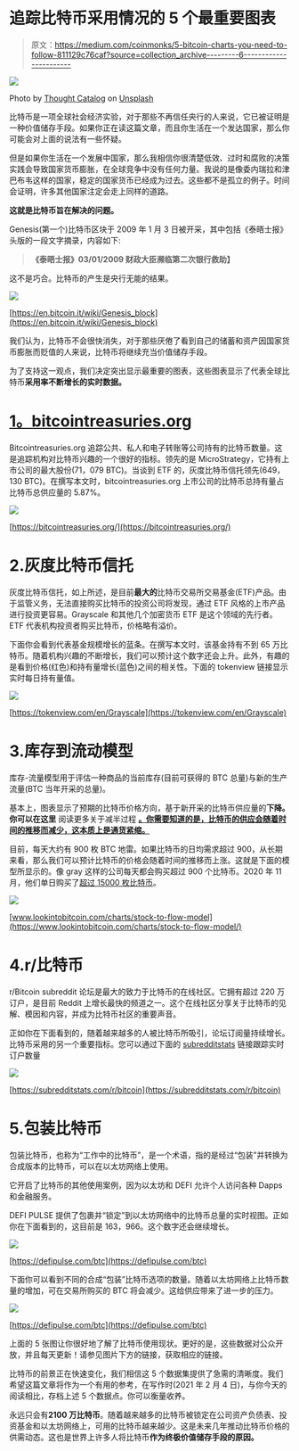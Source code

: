 # 追踪比特币采用情况的 5 个最重要图表

> 原文：<https://medium.com/coinmonks/5-bitcoin-charts-you-need-to-follow-811129c76caf?source=collection_archive---------6----------------------->

![](img/7f513f2dd17d09f350c573072be74881.png)

Photo by [Thought Catalog](https://unsplash.com/@thoughtcatalog?utm_source=unsplash&utm_medium=referral&utm_content=creditCopyText) on [Unsplash](https://unsplash.com/s/photos/bitcoin?utm_source=unsplash&utm_medium=referral&utm_content=creditCopyText)

比特币是一项全球社会经济实验，对于那些不再信任央行的人来说，它已被证明是一种价值储存手段。如果你正在读这篇文章，而且你生活在一个发达国家，那么你可能会对上面的说法有一些怀疑。

但是如果你生活在一个发展中国家，那么我相信你很清楚低效、过时和腐败的决策实践会导致国家货币膨胀，在全球竞争中没有任何力量。我说的是像委内瑞拉和津巴布韦这样的国家，稳定的国家货币已经成为过去。这些都不是孤立的例子。时间会证明，许多其他国家注定会走上同样的道路。

**这就是比特币旨在解决的问题。**

Genesis(第一个)比特币区块于 2009 年 1 月 3 日被开采，其中包括《泰晤士报》头版的一段文字摘录，内容如下:

> **《泰晤士报》03/01/2009 财政大臣濒临第二次银行救助】**

这不是巧合。比特币的产生是央行无能的结果。

![](img/af7ed4d7f2f6580cc411a38bb6c30359.png)

[https://en.bitcoin.it/wiki/Genesis_block](https://en.bitcoin.it/wiki/Genesis_block)

我们认为，比特币不会很快消失，对于那些厌倦了看到自己的储蓄和资产因国家货币膨胀而贬值的人来说，比特币将继续充当价值储存手段。

为了支持这一观点，我们决定突出显示最重要的图表，这些图表显示了代表全球比特币**采用率不断增长的实时数据。**

# [1。bitcointreasuries.org](https://bitcointreasuries.org/)

Bitcointreasuries.org 追踪公共、私人和电子转账等公司持有的比特币数量。这是追踪机构对比特币兴趣的一个很好的指标。领先的是 MicroStrategy，它持有上市公司的最大股份(71，079 BTC)。当谈到 ETF 的，灰度比特币信托领先(649，130 BTC)。在撰写本文时，bitcointreasuries.org 上市公司的比特币总持有量占比特币总供应量的 5.87%。

![](img/e738ca1da6f8d601970d43a5d1e3a231.png)

[https://bitcointreasuries.org/](https://bitcointreasuries.org/)

# 2.灰度比特币信托

灰度比特币信托，如上所述，是目前**最大的**比特币交易所交易基金(ETF)产品。由于监管义务，无法直接购买比特币的投资公司将发现，通过 ETF 风格的上市产品进行投资更容易。Grayscale 和其他几个加密货币 ETF 是这个领域的先行者。ETF 代表机构投资者购买比特币，价格略有溢价。

下面你会看到代表基金规模增长的蓝条。在撰写本文时，该基金持有不到 65 万比特币。随着机构兴趣的不断增长，我们可以预计这个数字还会上升。此外，有趣的是看到价格(红色)和持有量增长(蓝色)之间的相关性。下面的 tokenview 链接显示实时每日持有量值。

![](img/4e42ed2a609199804f084c7a1f5c2ddc.png)

[https://tokenview.com/en/Grayscale](https://tokenview.com/en/Grayscale)

# 3.库存到流动模型

库存-流量模型用于评估一种商品的当前库存(目前可获得的 BTC 总量)与新的生产流量(BTC 当年开采的总量)。

基本上，图表显示了预期的比特币价格方向，基于新开采的比特币供应量的**下降。你可以在这里** 阅读更多关于减半过程 [**。你需要知道的是，比特币的供应会随着时间的推移而减少，这本质上是通货紧缩。**](https://www.investopedia.com/bitcoin-halving-4843769)

目前，每天大约有 900 枚 BTC 地雷。如果比特币的日均需求超过 900，从长期来看，那么我们可以预计比特币的价格会随着时间的推移而上涨。这就是下面的模型所显示的。像 gray 这样的公司每天都会购买超过 900 个比特币。2020 年 11 月，他们单日购买了[超过 15000 枚比特币](https://decrypt.co/48277/grayscale-buys-240m-in-bitcoin-in-largest-capital-raise-week-ever)。

![](img/f003535524d35db280dd8d550dfc5d82.png)

[www.lookintobitcoin.com/charts/stock-to-flow-model](https://www.lookintobitcoin.com/charts/stock-to-flow-model/)

# 4.r/比特币

r/Bitcoin subreddit 论坛是最大的致力于比特币的在线社区。它拥有超过 220 万订户，是目前 Reddit 上增长最快的频道之一。这个在线社区分享关于比特币的见解、模因和内容，并成为比特币社区的重要声音。

正如你在下面看到的，随着越来越多的人被比特币所吸引，论坛订阅量持续增长。比特币采用的另一个重要指标。您可以通过下面的 [subredditstats](https://subredditstats.com/r/bitcoin) 链接跟踪实时订户数量

![](img/c09b606416f8d07b6babf3fe4ce8e52c.png)

[https://subredditstats.com/r/bitcoin](https://subredditstats.com/r/bitcoin)

# 5.包装比特币

包装比特币，也称为“工作中的比特币”，是一个术语，指的是经过“包装”并转换为合成版本的比特币，可以在以太坊网络上使用。

它开启了比特币的其他使用案例，因为以太坊和 DEFI 允许个人访问各种 Dapps 和金融服务。

DEFI PULSE 提供了包裹并“锁定”到以太坊网络中的比特币总量的实时视图。正如你在下面看到的，这目前是 163，966。这个数字还会继续增长。

![](img/19b1b2d9265f48c7e8c7e98d2ec9fb1f.png)

[https://defipulse.com/btc](https://defipulse.com/btc)

下面你可以看到不同的合成“包装”比特币选项的数量。随着以太坊网络上比特币数量的增加，可在交易所购买的 BTC 将会减少。这给供应带来了进一步的压力。

![](img/a0d7e75cca3d34efc1c660e59da9ac84.png)

[https://defipulse.com/btc](https://defipulse.com/btc)

上面的 5 张图让你很好地了解了比特币使用现状。更好的是，这些数据对公众开放，并且每天更新！请参见图片下方的链接，获取相应的链接。

比特币的前景正在快速变化，我们相信这 5 个数据集提供了急需的清晰度。我们希望这篇文章将作为一个有用的参考，在写作时(2021 年 2 月 4 日)，与你今天的阅读相比，存档上述 5 个数据点。你可以衡量收养。

永远只会有**2100 万比特币**。随着越来越多的比特币被锁定在公司资产负债表、投资基金和以太坊网络上，可用的比特币越来越少。这是未来几年推动比特币价格的供需动态。这也是世界上许多人将比特币**作为终极价值储存手段的原因。**
